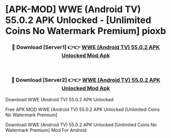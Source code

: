 # [APK-MOD] WWE (Android TV) 55.0.2 APK Unlocked - [Unlimited Coins No Watermark Premium] pioxb



<div align="center">
<h3>🔴 Download [Server1] 👉👉 <a href="https://momento.my/?title=WWE_(Android_TV)_55.0.2_APK_Unlocked">WWE (Android TV) 55.0.2 APK Unlocked Mod Apk</a></h3><br>

<h3>🔴 Download [Server2] 👉👉 <a href="https://momento.my/?title=WWE_(Android_TV)_55.0.2_APK_Unlocked">WWE (Android TV) 55.0.2 APK Unlocked Mod Apk</a></h3>
</div>



Download WWE (Android TV) 55.0.2 APK Unlocked 

Free APK MOD WWE (Android TV) 55.0.2 APK Unlocked [Unlimited Coins No Watermark Premium]

Download WWE (Android TV) 55.0.2 APK Unlocked [Unlimited Coins No Watermark Premium] Mod For Android
